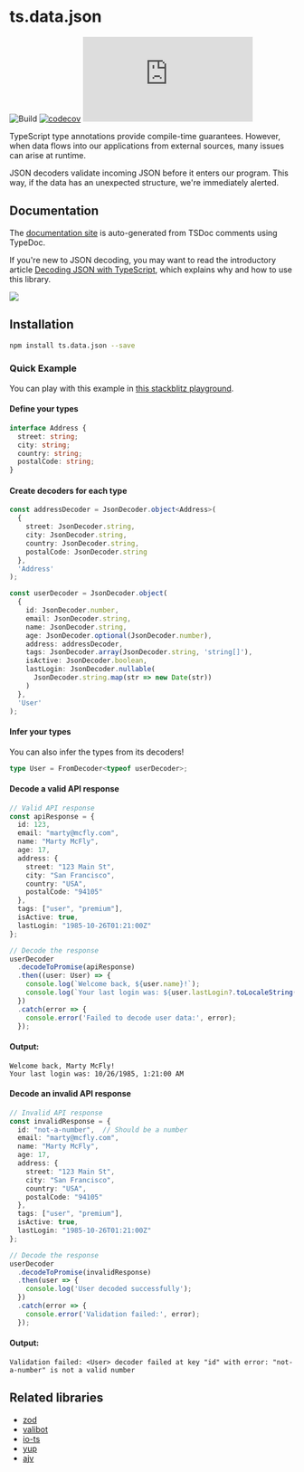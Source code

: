 # ts.data.json

![Build](https://github.com/joanllenas/ts.data.json/actions/workflows/main.yml/badge.svg)
[![codecov](https://codecov.io/gh/joanllenas/ts.data.json/graph/badge.svg?token=LI9KXL4QT0)](https://codecov.io/gh/joanllenas/ts.data.json)
![NPM Downloads](https://img.shields.io/npm/dm/ts.data.json)


TypeScript type annotations provide compile-time guarantees. However, when data flows into our applications from external sources, many issues can arise at runtime.

JSON decoders validate incoming JSON before it enters our program. This way, if the data has an unexpected structure, we're immediately alerted.

## Documentation

The [documentation site](https://joanllenas.github.io/ts.data.json/) is auto-generated from TSDoc comments using TypeDoc.  

If you're new to JSON decoding, you may want to read the introductory article [Decoding JSON with TypeScript](https://dev.to/joanllenas/decoding-json-with-typescript-1jjc), which explains why and how to use this library.  


[![](./.github/all-your-json-are-belong-to-us.jpg)](https://en.wikipedia.org/wiki/All_your_base_are_belong_to_us)

## Installation

```bash
npm install ts.data.json --save
```

### Quick Example

You can play with this example in [this stackblitz playground](https://stackblitz.com/edit/ts-data-json-decoder-playground?file=src%2Fmain.ts).


#### Define your types

```ts
interface Address {
  street: string;
  city: string;
  country: string;
  postalCode: string;
}
```

#### Create decoders for each type

```ts
const addressDecoder = JsonDecoder.object<Address>(
  {
    street: JsonDecoder.string,
    city: JsonDecoder.string,
    country: JsonDecoder.string,
    postalCode: JsonDecoder.string
  },
  'Address'
);

const userDecoder = JsonDecoder.object(
  {
    id: JsonDecoder.number,
    email: JsonDecoder.string,
    name: JsonDecoder.string,
    age: JsonDecoder.optional(JsonDecoder.number),
    address: addressDecoder,
    tags: JsonDecoder.array(JsonDecoder.string, 'string[]'),
    isActive: JsonDecoder.boolean,
    lastLogin: JsonDecoder.nullable(
      JsonDecoder.string.map(str => new Date(str))
    )
  },
  'User'
);
```

#### Infer your types

You can also infer the types from its decoders!

```ts
type User = FromDecoder<typeof userDecoder>;
```

#### Decode a valid API response

```ts
// Valid API response
const apiResponse = {
  id: 123,
  email: "marty@mcfly.com",
  name: "Marty McFly",
  age: 17,
  address: {
    street: "123 Main St",
    city: "San Francisco",
    country: "USA",
    postalCode: "94105"
  },
  tags: ["user", "premium"],
  isActive: true,
  lastLogin: "1985-10-26T01:21:00Z"
};

// Decode the response
userDecoder
  .decodeToPromise(apiResponse)
  .then((user: User) => {
    console.log(`Welcome back, ${user.name}!`);
    console.log(`Your last login was: ${user.lastLogin?.toLocaleString()}`);
  })
  .catch(error => {
    console.error('Failed to decode user data:', error);
  });
```

#### Output:

```
Welcome back, Marty McFly!
Your last login was: 10/26/1985, 1:21:00 AM
```

#### Decode an invalid API response

```ts
// Invalid API response
const invalidResponse = {
  id: "not-a-number",  // Should be a number
  email: "marty@mcfly.com",
  name: "Marty McFly",
  age: 17,
  address: {
    street: "123 Main St",
    city: "San Francisco",
    country: "USA",
    postalCode: "94105"
  },
  tags: ["user", "premium"],
  isActive: true,
  lastLogin: "1985-10-26T01:21:00Z"
};

// Decode the response
userDecoder
  .decodeToPromise(invalidResponse)
  .then(user => {
    console.log('User decoded successfully');
  })
  .catch(error => {
    console.error('Validation failed:', error);
  });
```

#### Output:

```
Validation failed: <User> decoder failed at key "id" with error: "not-a-number" is not a valid number
```

## Related libraries

- [zod](https://github.com/colinhacks/zod)
- [valibot](https://github.com/fabian-hiller/valibot)
- [io-ts](https://github.com/gcanti/io-ts)
- [yup](https://github.com/jquense/yup)
- [ajv](https://github.com/ajv-validator/ajv)
